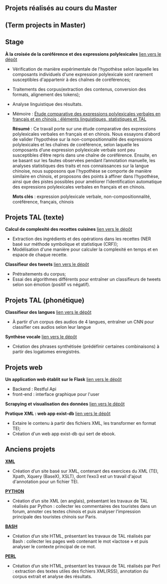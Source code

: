 ## Projets réalisés au cours du Master
## (Term projects in Master)

## Stage
**À la croisée de la coréférence et des expressions polylexicales** [lien vers le dépôt](https://github.com/anaelle-p/MWE_coref)

- Vérification de manière expérimentale de l'hypothèse selon laquelle les composants individuels d'une expression polylexicale sont rarement susceptibles d'appartenir à des chaînes de coréférences;

- Traitements des corpus(extraction des contenus, conversion des formats, alignement des tokens);

- Analyse linguistique des résultats.

- Mémoire : [Étude comparative des expressions polylexicales verbales en français et en chinois : éléments linguistiques, statistiques et TAL](https://github.com/JyLIU-emma/ProjetsIntro/blob/main/memoire/memoire_JianyingLIU.pdf)

  **Résumé** : Ce travail porte sur une étude comparative des expressions polylexicales verbales en français et en chinois. Nous essayons d’abord de valider l’hypothèse sur la non-compositionnalité des expressions polylexicales et les chaînes de coréférence, selon laquelle les composants d’une expression polylexicale verbale sont peu susceptibles d’être repris dans une chaîne de coréférence. Ensuite, en se basant sur les fautes observées pendant l’annotation manuelle, les analyses statistiques des traits et nos connaissances sur la langue chinoise, nous supposons que l'hypothèse se comporte de manière similaire en chinois, et proposons des points à affiner dans l’hypothèse, ainsi que des pistes possibles pour améliorer l’identification automatique des expressions polylexicales verbales en français et en chinois.

  **Mots clés** : expression polylexicale verbale, non-compositionnalité, coréférence, français, chinois

## Projets TAL (texte)

**Calcul de complexité des recettes cuisines** [lien vers le dépôt](https://github.com/JyLIU-emma/Complexit-_recettes)

- Extraction des ingrédients et des opérations dans les recettes (NER basé sur méthode symbolique et statistique (CRF));
- Modélisation d'une manière pour calculer la complexité en temps et en espace de chaque recette.

**Classifieur des tweets** [lien vers le dépôt](https://github.com/JyLIU-emma/projet-python-classifieur)

- Prétraitements du corpus;
- Essai des algorithmes différents pour entraîner un classifieurs de tweets selon son émotion (positif vs négatif).


## Projets TAL (phonétique)

**Classifieur des langues** [lien vers le dépôt](https://github.com/JyLIU-emma/ProjetsIntro/tree/main/CNN)

- À partir d'un corpus des audios de 4 langues, entraîner un CNN pour classifier ces audios selon leur langue

**Synthèse vocale** [lien vers le dépôt](https://github.com/JyLIU-emma/ProjetsIntro/tree/main/synthese_parole)

- Création des phrases synthétisée (prédéfinir certaines combinaisons) à partir des logatomes enregistrés.

## Projets web

**Un application web établit sur le Flask** [lien vers le dépôt](https://github.com/JyLIU-emma/Projet_flask_RESTful_API_final)

- Backend : Restful Api
- front-end : interface graphique pour l'user

**Scrapying et visualisation des données** [lien vers le dépôt](https://github.com/JyLIU-emma/streamlit_Techweb)

**Pratique XML : web app exist-db** [lien vers le dépôt](https://github.com/JyLIU-emma/projet-documents-structures)

- Extaire le contenu à partir des fichiers XML, les transformer en format TEI;
- Création d'un web app exist-db qui sert de ebook.


## Anciens projets

**[XML](http://www.tal.univ-paris3.fr/plurital/travaux-2019-2020/ppe-s2/22/index.xml)**

- Création d’un site basé sur XML, contenant des exercices du XML (TEI, Xpath, Xquery (BaseX), XSLT), dont l’exo3 est un travail d'ajout d'annotation pour un fichier TEI.

**[PYTHON](http://www.tal.univ-paris3.fr/plurital/travaux-2019-2020/Groupe_chinois_Jianying_Mei_Yimei/pagePrincipal.xml)**

- Création d’un site XML (en anglais), présentant les travaux de TAL réalisés par Python : collecter les commentaires des touristes dans un forum, annoter ces textes chinois et puis analyser l’impression principale des touristes chinois sur Paris.

**[BASH](http://www.tal.univ-paris3.fr/plurital/travaux-2019-2020/ppe-s1/15/)**
- Création d’un site HTML, présentant les travaux de TAL réalisés par Bash : collecter les pages web contenant le mot «lactose » et puis analyser le contexte principal de ce mot.

**[PERL](http://www.tal.univ-paris3.fr/plurital/travaux-2019-2020/ppe-s2/20/)**

- Création d’un site HTML, présentant les travaux de TAL réalisés par Perl : extraction des textes utiles des fichiers XML(RSS), annotation du corpus extrait et analyse des résultats.

